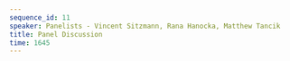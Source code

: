 ```yaml
---
sequence_id: 11
speaker: Panelists - Vincent Sitzmann, Rana Hanocka, Matthew Tancik
title: Panel Discussion
time: 1645
---
```

